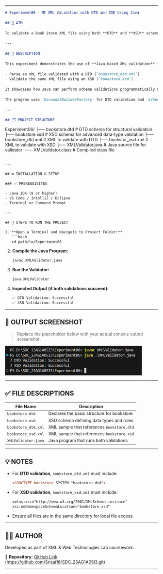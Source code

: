 
---

```markdown
# Experiment06 - 📚 XML Validation with DTD and XSD Using Java

## 🎯 AIM

To validate a Book Store XML file using both **DTD** and **XSD** schema definitions via a custom Java program.

---

## 🧾 DESCRIPTION

This experiment demonstrates the use of **Java-based XML validation** for a bookstore dataset. The application uses the Java **DOM Parser** and **Schema Validator** to:

- Parse an XML file validated with a DTD (`bookstore_dtd.xml`)
- Validate the same XML file using an XSD (`bookstore.xsd`)
  
It showcases how Java can perform schema validations programmatically and outputs the validation status on the console.

The program uses `DocumentBuilderFactory` for DTD validation and `SchemaFactory` for XSD validation.

---

## 🗂️ PROJECT STRUCTURE

```

Experiment06/
├── bookstore.dtd           # DTD schema for structural validation
├── bookstore.xsd           # XSD schema for advanced data-type validation
├── bookstore_dtd.xml       # XML to validate with DTD
├── bookstor_xsd.xml        # XML to validate with XSD
├── XMLValidator.java       # Java source file for validator
└── XMLValidator.class      # Compiled class file

````

---

## ⚙️ INSTALLATION & SETUP

### ✅ PREREQUISITES

- Java JDK (8 or higher)
- VS Code / IntelliJ / Eclipse
- Terminal or Command Prompt

---

## 🧪 STEPS TO RUN THE PROJECT

1. **Open a Terminal and Navigate to Project Folder:**
   ```bash
   cd path/to/Experiment06
````

2. **Compile the Java Program:**

   ```bash
   javac XMLValidator.java
   ```

3. **Run the Validator:**

   ```bash
   java XMLValidator
   ```

4. **Expected Output (if both validations succeed):**

   ```
   ✅ DTD Validation: Successful
   ✅ XSD Validation: Successful
   ```

---

## 🧾 OUTPUT SCREENSHOT

> Replace the placeholder below with your actual console output screenshot.

![Validation Output](output.png)

---

## ✅ FILE DESCRIPTIONS

| File Name           | Description                                |
| ------------------- | ------------------------------------------ |
| `bookstore.dtd`     | Declares the basic structure for bookstore |
| `bookstore.xsd`     | XSD schema defining data types and rules   |
| `bookstore_dtd.xml` | XML sample that references `bookstore.dtd` |
| `bookstore_xsd.xml` | XML sample that references `bookstore.xsd` |
| `XMLValidator.java` | Java program that runs both validations    |

---

## 💡 NOTES

* For **DTD validation**, `bookstore_dtd.xml` must include:

  ```xml
  <!DOCTYPE bookstore SYSTEM "bookstore.dtd">
  ```

* For **XSD validation**, `bookstore_xsd.xml` must include:

  ```xml
  xmlns:xsi="http://www.w3.org/2001/XMLSchema-instance"
  xsi:noNamespaceSchemaLocation="bookstore.xsd"
  ```

* Ensure all files are in the same directory for local file access.

---

## 👨‍💻 AUTHOR

Developed as part of XML & Web Technologies Lab coursework.

**🔗 Repository:** [GitHub Link](#) (https://github.com/Srisai16/SDC_23AG1A05I3.git)

---
